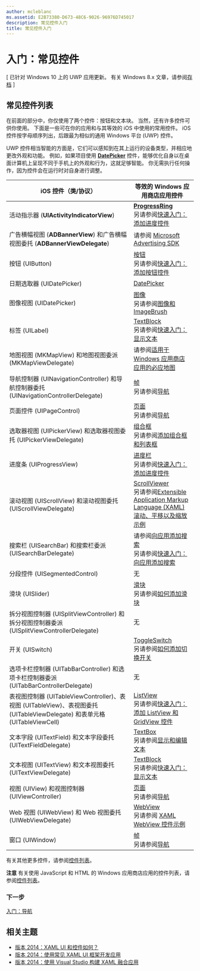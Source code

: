 ```yaml
---
author: mcleblanc
ms.assetid: E2B73380-D673-48C6-9026-96976D745017
description: 常见控件入门
title: 常见控件入门
---
```


# 入门：常见控件

\[ 已针对 Windows 10 上的 UWP 应用更新。 有关 Windows 8.x 文章，请参阅[存档](http://go.microsoft.com/fwlink/p/?linkid=619132) \]

## 常见控件列表

在前面的部分中，你仅使用了两个控件：按钮和文本块。 当然，还有许多控件可供你使用。 下面是一些可在你的应用和与其等效的 iOS 中使用的常用控件。 iOS 控件按字母顺序列出，后跟最为相似的通用 Windows 平台 (UWP) 控件。

UWP 控件相当智能的方面是，它们可以感知到在其上运行的设备类型，并相应地更改外观和功能。 例如，如果项目使用 [**DatePicker**](https://msdn.microsoft.com/library/windows/apps/br211681) 控件，能够优化自身以在桌面计算机上呈现不同于手机上的外观和行为，这就足够智能。 你无需执行任何操作，因为控件会在运行时对自身进行调整。

| iOS 控件（类/协议） | 等效的 Windows 应用商店应用控件 |
|------------------------------|--------------------------------------|
| 活动指示器 (**UIActivityIndicatorView**) | [**ProgressRing**](https://msdn.microsoft.com/library/windows/apps/br227538) <br/> 另请参阅[快速入门：添加进度控件](https://msdn.microsoft.com/library/windows/apps/xaml/hh780651) |
| 广告横幅视图 (**ADBannerView**) 和广告横幅视图委托 (**ADBannerViewDelegate**) | 请参阅 [Microsoft Advertising SDK](http://go.microsoft.com/fwlink/p/?LinkId=263494) |
| 按钮 (UIButton) | [按钮](https://msdn.microsoft.com/library/windows/apps/br209265) <br/> 另请参阅[快速入门：添加按钮控件](https://msdn.microsoft.com/library/windows/apps/xaml/jj153346) |
| 日期选取器 (UIDatePicker) | [DatePicker](https://msdn.microsoft.com/library/windows/apps/br211681) |
| 图像视图 (UIDatePicker) | [图像](https://msdn.microsoft.com/library/windows/apps/br242752) <br/> 另请参阅[图像和 ImageBrush](https://msdn.microsoft.com/library/windows/apps/mt280382) |
| 标签 (UILabel) | [TextBlock](https://msdn.microsoft.com/library/windows/apps/br209652) <br/> 另请参阅[快速入门：显示文本](https://msdn.microsoft.com/library/windows/apps/xaml/hh700392) |
| 地图视图 (MKMapView) 和地图视图委派 (MKMapViewDelegate) | 请参阅[适用于 Windows 应用商店应用的必应地图](http://go.microsoft.com/fwlink/p/?LinkId=263496) |
| 导航控制器 (UINavigationController) 和导航控制器委托 (UINavigationControllerDelegate) | [帧](https://msdn.microsoft.com/library/windows/apps/br242682) <br/> 另请参阅[导航](https://msdn.microsoft.com/library/windows/apps/mt187344) |
| 页面控件 (UIPageControl) | [页面](https://msdn.microsoft.com/library/windows/apps/br227503) <br/> 另请参阅[导航](https://msdn.microsoft.com/library/windows/apps/mt187344) |
| 选取器视图 (UIPickerView) 和选取器视图委托 (UIPickerViewDelegate) | [组合框](https://msdn.microsoft.com/library/windows/apps/br209348) <br/> 另请参阅[添加组合框和列表框](https://msdn.microsoft.com/library/windows/apps/xaml/hh780616) |
| 进度条 (UIProgressView) | [进度栏](https://msdn.microsoft.com/library/windows/apps/br227529) <br/> 另请参阅[快速入门：添加进度控件](https://msdn.microsoft.com/library/windows/apps/xaml/hh780651) |
| 滚动视图 (UIScrollView) 和滚动视图委托 (UIScrollViewDelegate) | [ScrollViewer](https://msdn.microsoft.com/library/windows/apps/br209527) <br/>  另请参阅[Extensible Application Markup Language (XAML) 滚动、平移以及缩放示例](http://go.microsoft.com/fwlink/p/?LinkId=238577) |
| 搜索栏 (UISearchBar) 和搜索栏委派 (UISearchBarDelegate) | 请参阅[向应用添加搜索](https://msdn.microsoft.com/library/windows/apps/xaml/jj130767) <br/>  另请参阅[快速入门：向应用添加搜索](https://msdn.microsoft.com/library/windows/apps/xaml/hh868180) |
| 分段控件 (UISegmentedControl) | 无 |
| 滑块 (UISlider) | [滑块](https://msdn.microsoft.com/library/windows/apps/br209614) <br/>  另请参阅[如何添加滑块](https://msdn.microsoft.com/library/windows/apps/xaml/hh868197) |
| 拆分视图控制器 (UISplitViewController) 和拆分视图控制器委派 (UISplitViewControllerDelegate) | 无 |
| 开关 (UISwitch) | [ToggleSwitch](https://msdn.microsoft.com/library/windows/apps/br209712) <br/>  另请参阅[如何添加切换开关](https://msdn.microsoft.com/library/windows/apps/xaml/hh868198) |
| 选项卡栏控制器 (UITabBarController) 和选项卡栏控制器委派 (UITabBarControllerDelegate) | 无 |
| 表视图控制器 (UITableViewController)、表视图 (UITableView)、表视图委托 (UITableViewDelegate) 和表单元格 (UITableViewCell) | [ListView](https://msdn.microsoft.com/library/windows/apps/br242878) <br/>  另请参阅[快速入门：添加 ListView 和 GridView 控件](https://msdn.microsoft.com/library/windows/apps/xaml/hh780650) |
| 文本字段 (UITextField) 和文本字段委托 (UITextFieldDelegate) | [TextBox](https://msdn.microsoft.com/library/windows/apps/br209683) <br/>  另请参阅[显示和编辑文本](https://msdn.microsoft.com/library/windows/apps/mt280218) |
| 文本视图 (UITextView) 和文本视图委托 (UITextViewDelegate) | [TextBlock](https://msdn.microsoft.com/library/windows/apps/br209652) <br/>  另请参阅[快速入门：显示文本](https://msdn.microsoft.com/library/windows/apps/xaml/hh700392) |
| 视图 (UIView) 和视图控制器 (UIViewController) | [页面](https://msdn.microsoft.com/library/windows/apps/br227503) <br/>  另请参阅[导航](https://msdn.microsoft.com/library/windows/apps/mt187344) |
| Web 视图 (UIWebView) 和 Web 视图委托 (UIWebViewDelegate) | [WebView](https://msdn.microsoft.com/library/windows/apps/br227702) <br/>  另请参阅 [XAML WebView 控件示例](http://go.microsoft.com/fwlink/p/?LinkId=238582) |
| 窗口 (UIWindow) | [帧](https://msdn.microsoft.com/library/windows/apps/br242682) <br/>  另请参阅[导航](https://msdn.microsoft.com/library/windows/apps/mt187344) |

有关其他更多控件，请参阅[控件列表](https://msdn.microsoft.com/library/windows/apps/mt185406)。

**注意** 有关使用 JavaScript 和 HTML 的 Windows 应用商店应用的控件列表，请参阅[控件列表](https://msdn.microsoft.com/library/windows/apps/hh465453)。

### 下一步

[入门：导航](getting-started-navigation.md)

## 相关主题

* [版本 2014：XAML UI 和控件如何？](http://go.microsoft.com/fwlink/p/?LinkID=397897)
* [版本 2014：使用常见 XAML UI 框架开发应用](http://go.microsoft.com/fwlink/p/?LinkID=397898)
* [版本 2014：使用 Visual Studio 构建 XAML 融合应用](http://go.microsoft.com/fwlink/p/?LinkID=397876)


<!--HONumber=May16_HO2-->


